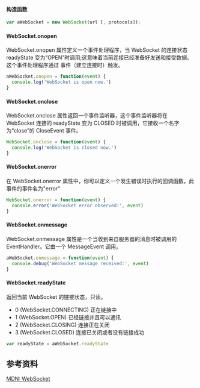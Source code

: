 #### 构造函数

```js
var aWebSocket = new WebSocket(url [, protocols]);
```

#### WebSocket.onopen

WebSocket.onopen 属性定义一个事件处理程序，当 WebSocket 的连接状态 readyState 变为“OPEN”时调用;这意味着当前连接已经准备好发送和接受数据。这个事件处理程序通过 事件（建立连接时）触发。

```js
aWebSocket.onopen = function(event) {
  console.log('WebSocket is open now.')
}
```

#### WebSocket.onclose

WebSocket.onclose 属性返回一个事件监听器，这个事件监听器将在 WebSocket 连接的 readyState 变为 CLOSED 时被调用，它接收一个名字为“close”的 CloseEvent 事件。

```js
WebSocket.onclose = function(event) {
  console.log('WebSocket is closed now.')
}
```

#### WebSocket.onerror

在 WebSocket.onerror 属性中，你可以定义一个发生错误时执行的回调函数，此事件的事件名为"error"

```js
WebSocket.onerror = function(event) {
  console.error('WebSocket error observed:', event)
}
```

#### WebSocket.onmessage

WebSocket.onmessage 属性是一个当收到来自服务器的消息时被调用的 EventHandler。它由一个 MessageEvent 调用。

```js
aWebSocket.onmessage = function(event) {
  console.debug('WebSocket message received:', event)
}
```

#### WebSocket.readyState

返回当前 WebSocket 的链接状态，只读。

- 0 (WebSocket.CONNECTING)
  正在链接中
- 1 (WebSocket.OPEN)
  已经链接并且可以通讯
- 2 (WebSocket.CLOSING)
  连接正在关闭
- 3 (WebSocket.CLOSED)
  连接已关闭或者没有链接成功

```js
var readyState = aWebSocket.readyState
```

## 参考资料

[MDN: WebSocket](https://developer.mozilla.org/zh-CN/docs/Web/API/WebSocket)
